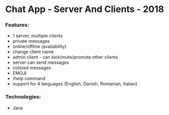 # Chat App - Server And Clients - 2018

### Features:
- 1 server, multiple clients
- private messages
- online/offline (availability)
- change client name
- admin client - can kick/mute/promote other clients
- server can send messages
- colored messages
- EMOJI
- /help command
- support for 4 languages (English, Danish, Romanian, Italian)

### Technologies:
- Java
